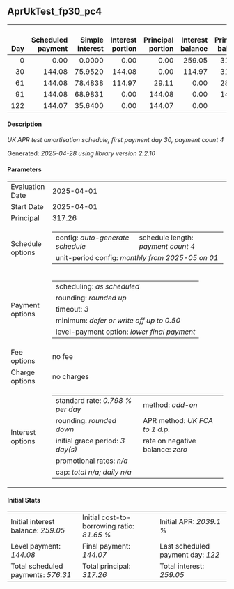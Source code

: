<h2>AprUkTest_fp30_pc4</h2>
<table>
    <thead style="vertical-align: bottom;">
        <th style="text-align: right;">Day</th>
        <th style="text-align: right;">Scheduled payment</th>
        <th style="text-align: right;">Simple interest</th>
        <th style="text-align: right;">Interest portion</th>
        <th style="text-align: right;">Principal portion</th>
        <th style="text-align: right;">Interest balance</th>
        <th style="text-align: right;">Principal balance</th>
        <th style="text-align: right;">Total simple interest</th>
        <th style="text-align: right;">Total interest</th>
        <th style="text-align: right;">Total principal</th>
    </thead>
    <tr style="text-align: right;">
        <td class="ci00">0</td>
        <td class="ci01" style="white-space: nowrap;">0.00</td>
        <td class="ci02">0.0000</td>
        <td class="ci03">0.00</td>
        <td class="ci04">0.00</td>
        <td class="ci05">259.05</td>
        <td class="ci06">317.26</td>
        <td class="ci07">0.0000</td>
        <td class="ci08">0.00</td>
        <td class="ci09">0.00</td>
    </tr>
    <tr style="text-align: right;">
        <td class="ci00">30</td>
        <td class="ci01" style="white-space: nowrap;">144.08</td>
        <td class="ci02">75.9520</td>
        <td class="ci03">144.08</td>
        <td class="ci04">0.00</td>
        <td class="ci05">114.97</td>
        <td class="ci06">317.26</td>
        <td class="ci07">75.9520</td>
        <td class="ci08">144.08</td>
        <td class="ci09">0.00</td>
    </tr>
    <tr style="text-align: right;">
        <td class="ci00">61</td>
        <td class="ci01" style="white-space: nowrap;">144.08</td>
        <td class="ci02">78.4838</td>
        <td class="ci03">114.97</td>
        <td class="ci04">29.11</td>
        <td class="ci05">0.00</td>
        <td class="ci06">288.15</td>
        <td class="ci07">154.4358</td>
        <td class="ci08">259.05</td>
        <td class="ci09">29.11</td>
    </tr>
    <tr style="text-align: right;">
        <td class="ci00">91</td>
        <td class="ci01" style="white-space: nowrap;">144.08</td>
        <td class="ci02">68.9831</td>
        <td class="ci03">0.00</td>
        <td class="ci04">144.08</td>
        <td class="ci05">0.00</td>
        <td class="ci06">144.07</td>
        <td class="ci07">223.4189</td>
        <td class="ci08">259.05</td>
        <td class="ci09">173.19</td>
    </tr>
    <tr style="text-align: right;">
        <td class="ci00">122</td>
        <td class="ci01" style="white-space: nowrap;">144.07</td>
        <td class="ci02">35.6400</td>
        <td class="ci03">0.00</td>
        <td class="ci04">144.07</td>
        <td class="ci05">0.00</td>
        <td class="ci06">0.00</td>
        <td class="ci07">259.0590</td>
        <td class="ci08">259.05</td>
        <td class="ci09">317.26</td>
    </tr>
</table>
<h4>Description</h4>
<p><i>UK APR test amortisation schedule, first payment day 30, payment count 4</i></p>
<p>Generated: <i>2025-04-28 using library version 2.2.10</i></p>
<h4>Parameters</h4>
<table>
    <tr>
        <td>Evaluation Date</td>
        <td>2025-04-01</td>
    </tr>
    <tr>
        <td>Start Date</td>
        <td>2025-04-01</td>
    </tr>
    <tr>
        <td>Principal</td>
        <td>317.26</td>
    </tr>
    <tr>
        <td>Schedule options</td>
        <td>
            <table>
                <tr>
                    <td>config: <i>auto-generate schedule</i></td>
                    <td>schedule length: <i><i>payment count</i> 4</i></td>
                </tr>
                <tr>
                    <td colspan="2" style="white-space: nowrap;">unit-period config: <i>monthly from 2025-05 on 01</i></td>
                </tr>
            </table>
        </td>
    </tr>
    <tr>
        <td>Payment options</td>
        <td>
            <table>
                <tr>
                    <td>scheduling: <i>as scheduled</i></td>
                </tr>
                <tr>
                    <td>rounding: <i>rounded up</i></td>
                </tr>
                <tr>
                    <td>timeout: <i>3</i></td>
                </tr>
                <tr>
                    <td>minimum: <i>defer&nbsp;or&nbsp;write&nbsp;off&nbsp;up&nbsp;to&nbsp;0.50</i></td>
                </tr>
                <tr>
                    <td>level-payment option: <i>lower&nbsp;final&nbsp;payment</i></td>
                </tr>
            </table>
        </td>
    </tr>
    <tr>
        <td>Fee options</td>
        <td>no fee
        </td>
    </tr>
    <tr>
        <td>Charge options</td>
        <td>no charges
        </td>
    </tr>
    <tr>
        <td>Interest options</td>
        <td>
            <table>
                <tr>
                    <td>standard rate: <i>0.798 % per day</i></td>
                    <td>method: <i>add-on</i></td>
                </tr>
                <tr>
                    <td>rounding: <i>rounded down</i></td>
                    <td>APR method: <i>UK FCA to 1 d.p.</i></td>
                </tr>
                <tr>
                    <td>initial grace period: <i>3 day(s)</i></td>
                    <td>rate on negative balance: <i>zero</i></td>
                </tr>
                <tr>
                    <td colspan="2">promotional rates: <i><i>n/a</i></i></td>
                </tr>
                <tr>
                    <td colspan="2">cap: <i>total <i>n/a</i>; daily <i>n/a</i></td>
                </tr>
            </table>
        </td>
    </tr>
</table>
<h4>Initial Stats</h4>
<table>
    <tr>
        <td>Initial interest balance: <i>259.05</i></td>
        <td>Initial cost-to-borrowing ratio: <i>81.65 %</i></td>
        <td>Initial APR: <i>2039.1 %</i></td>
    </tr>
    <tr>
        <td>Level payment: <i>144.08</i></td>
        <td>Final payment: <i>144.07</i></td>
        <td>Last scheduled payment day: <i>122</i></td>
    </tr>
    <tr>
        <td>Total scheduled payments: <i>576.31</i></td>
        <td>Total principal: <i>317.26</i></td>
        <td>Total interest: <i>259.05</i></td>
    </tr>
</table>
